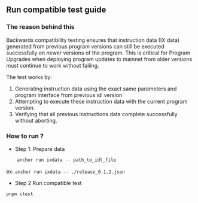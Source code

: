 ## Run compatible test guide

### The reason behind this
Backwards compatibility testing ensures that instruction data (IX data) generated from previous program versions can still be executed successfully on newer versions of the program.
This is critical for Program Upgrades when deploying program updates to mainnet from older versions must continue to work without failing.

The test works by:
1. Generating instruction data using the exact same parameters and program interface from previous idl version
2. Attempting to execute these instruction data with the current program version.
3. Verifying that all previous instructions data complete successfully without aborting.

### How to run ?

- Step 1: Prepare data
```bash
    anchor run ixdata -- path_to_idl_file
```

ex: `anchor run ixdata -- ./release_0.1.2.json`

- Step 2 Run compatible test
```bash
pnpm ctest
```
